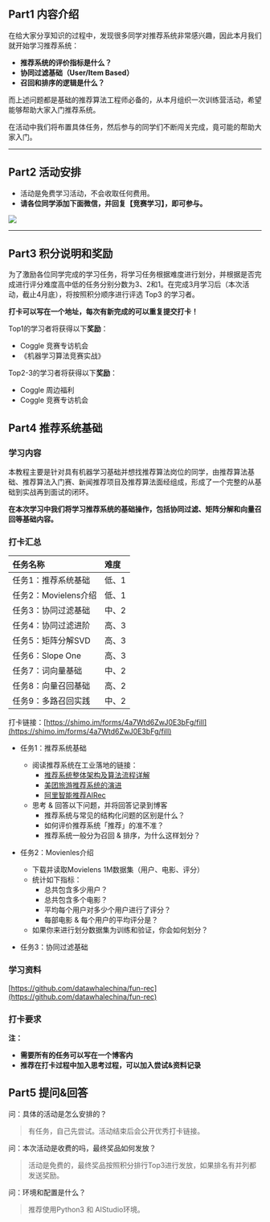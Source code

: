<!-- Coggle 30 Days of ML（22年4月） -->
<!-- 30天入门数据竞赛 -->
<!-- 2022-04-01 -->
<!-- <a target="_blank" href="https://www.zhihu.com/people/ashui233/">阿水</a>, <a target="_blank" href="https://www.zhihu.com/people/wang-he-13-93">鱼遇雨欲语与余</a>-->
<!-- <a href="https://coggle.club/blog/30days-of-ml-202201">学习资料</a>##<a href="https://shimo.im/forms/vZyk3Pvmc7kvAskG/fill">打卡链接</a> -->


## Part1 内容介绍

在给大家分享知识的过程中，发现很多同学对推荐系统非常感兴趣，因此本月我们就开始学习推荐系统：

* **推荐系统的评价指标是什么？**
* **协同过滤基础（User/Item Based）**
* **召回和排序的逻辑是什么？**


而上述问题都是基础的推荐算法工程师必备的，从本月组织一次训练营活动，希望能够帮助大家入门推荐系统。

在活动中我们将布置具体任务，然后参与的同学们不断闯关完成，竟可能的帮助大家入门。


---


## Part2 活动安排

* 活动是免费学习活动，不会收取任何费用。
* **请各位同学添加下面微信，并回复【竞赛学习】，即可参与。**

![](https://cdn.coggle.club/coggle666_qrcode.png)

---

## Part3 积分说明和奖励

为了激励各位同学完成的学习任务，将学习任务根据难度进行划分，并根据是否完成进行评分难度高中低的任务分别分数为3、2和1。在完成3月学习后（本次活动，截止4月底），将按照积分顺序进行评选 Top3 的学习者。

**打卡可以写在一个地址，每次有新完成的可以重复提交打卡！**

Top1的学习者将获得以下**奖励**：
* Coggle 竞赛专访机会
* 《机器学习算法竞赛实战》


Top2-3的学习者将获得以下**奖励**：
* Coggle 周边福利
* Coggle 竞赛专访机会


## Part4 推荐系统基础

### 学习内容

本教程主要是针对具有机器学习基础并想找推荐算法岗位的同学，由推荐算法基础、推荐算法入门赛、新闻推荐项目及推荐算法面经组成，形成了一个完整的从基础到实战再到面试的闭环。

**在本次学习中我们将学习推荐系统的基础操作，包括协同过滤、矩阵分解和向量召回等基础内容。**

### 打卡汇总

| 任务名称                       | 难度  |
| :----------------------------- | :---- |
| 任务1：推荐系统基础         | 低、1 |
| 任务2：Movielens介绍      | 低、1 |
| 任务3：协同过滤基础             | 中、2 |
| 任务4：协同过滤进阶       | 高、3 |
| 任务5：矩阵分解SVD              | 高、3 |
| 任务6：Slope One      | 高、3 |
| 任务7：词向量基础         | 中、2 |
| 任务8：向量召回基础    | 高、2 |
| 任务9：多路召回实践 | 中、2 |


打卡链接：[https://shimo.im/forms/4a7Wtd6ZwJ0E3bFg/fill](https://shimo.im/forms/4a7Wtd6ZwJ0E3bFg/fill)

- 任务1：推荐系统基础
    - 阅读推荐系统在工业落地的链接：
        - [推荐系统整体架构及算法流程详解](https://mp.weixin.qq.com/s/WXcfdzz7vts9UYBVxWs3AA)
        - [美团旅游推荐系统的演进](https://tech.meituan.com/2017/03/24/travel-recsys.html)
        - [阿里智能推荐AIRec](https://www.alibabacloud.com/zh/product/airec)
    - 思考 & 回答以下问题，并将回答记录到博客
        - 推荐系统与常见的结构化问题的区别是什么？
        - 如何评价推荐系统「推荐」的准不准？
        - 推荐系统一般分为召回 & 排序，为什么这样划分？


- 任务2：Movienles介绍
    - 下载并读取Movielens 1M数据集（用户、电影、评分）
    - 统计如下指标：
        - 总共包含多少用户？
        - 总共包含多个电影？
        - 平均每个用户对多少个用户进行了评分？
        - 每部电影 & 每个用户的平均评分是？
    - 如果你来进行划分数据集为训练和验证，你会如何划分？


- 任务3：协同过滤基础
    

### 学习资料

[https://github.com/datawhalechina/fun-rec](https://github.com/datawhalechina/fun-rec)

### 打卡要求

**注：**

* **需要所有的任务可以写在一个博客内**
* **推荐在打卡过程中加入思考过程，可以加入尝试&资料记录**


## Part5 提问&回答

问：具体的活动是怎么安排的？

>有任务，自己先尝试。活动结束后会公开优秀打卡链接。

问：本次活动是收费的吗，最终奖品如何发放？

>活动是免费的，最终奖品按照积分排行Top3进行发放，如果排名有并列都发送奖励。

问：环境和配置是什么？

> 推荐使用Python3 和 AIStudio环境。